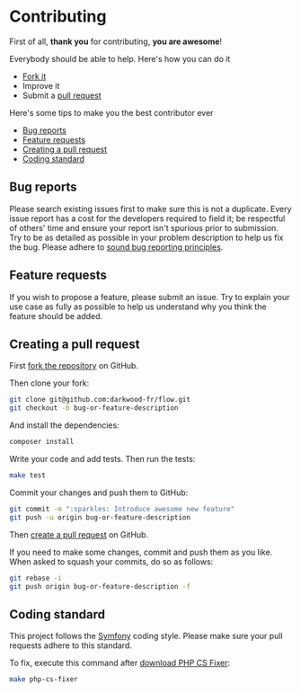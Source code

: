 # Contributing

First of all, **thank you** for contributing, **you are awesome**!

Everybody should be able to help. Here's how you can do it

- [Fork it](https://github.com/darkwood-fr/flow/fork)
- Improve it
- Submit a [pull request](https://help.github.com/articles/creating-a-pull-request)

Here's some tips to make you the best contributor ever

- [Bug reports](#bug-reports)
- [Feature requests](#feature-requests)
- [Creating a pull request](#creating-a-pull-request)
- [Coding standard](#coding-standard)

## Bug reports

Please search existing issues first to make sure this is not a duplicate.
Every issue report has a cost for the developers required to field it; be
respectful of others' time and ensure your report isn't spurious prior to
submission. Try to be as detailed as possible in your problem description
to help us fix the bug. Please adhere to
[sound bug reporting principles](http://www.chiark.greenend.org.uk/~sgtatham/bugs.html).

## Feature requests

If you wish to propose a feature, please submit an issue. Try to explain your
use case as fully as possible to help us understand why you think the feature
should be added.

## Creating a pull request

First [fork the repository](https://help.github.com/articles/fork-a-repo/) on
GitHub.

Then clone your fork:

```bash
git clone git@github.com:darkwood-fr/flow.git
git checkout -b bug-or-feature-description
```

And install the dependencies:

```bash
composer install
```

Write your code and add tests. Then run the tests:

```bash
make test
```

Commit your changes and push them to GitHub:

```bash
git commit -m ":sparkles: Introduce awesome new feature"
git push -u origin bug-or-feature-description
```

Then [create a pull request](https://help.github.com/articles/creating-a-pull-request/)
on GitHub.

If you need to make some changes, commit and push them as you like. When asked
to squash your commits, do so as follows:

```bash
git rebase -i
git push origin bug-or-feature-description -f
```

## Coding standard

This project follows the [Symfony](https://symfony.com/doc/current/contributing/code/standards.html) coding style.
Please make sure your pull requests adhere to this standard.

To fix, execute this command after [download PHP CS Fixer](https://cs.symfony.com/):

```bash
make php-cs-fixer
```
